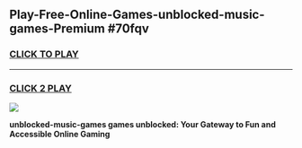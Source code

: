 
## Play-Free-Online-Games-unblocked-music-games-Premium #70fqv
<h3>
<a href="https://premium.freeplayer.one?title=unblocked-music-games&ref=8M">CLICK TO PLAY</a></h3>
<hr>

<h3>
<a href="https://premium.freeplayer.one?title=unblocked-music-games&ref=8M">CLICK 2 PLAY</a>
  
</h3>

<a href="https://premium.freeplayer.one?title=unblocked-music-games&ref=8M"><img src="https://clearcache.store/games.png"></a>


**unblocked-music-games games unblocked: Your Gateway to Fun and Accessible Online Gaming**
